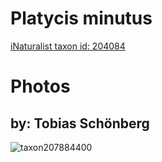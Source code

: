 
Platycis minutus
================
  
[iNaturalist taxon id: 204084](https://www.inaturalist.org/taxa/204084)
# Photos

## by: Tobias Schönberg
  
![taxon207884400](https://inaturalist-open-data.s3.amazonaws.com/photos/222706406/medium.jpeg)